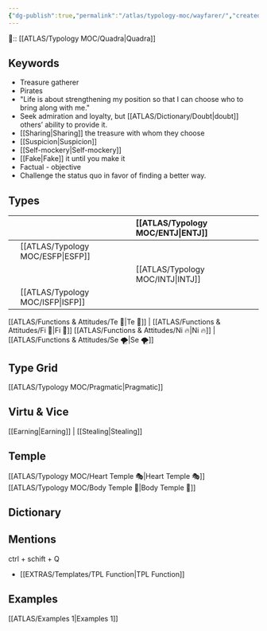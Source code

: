 ```yaml
---
{"dg-publish":true,"permalink":"/atlas/typology-moc/wayfarer/","created":"2023-01-04T21:45:47.303+01:00","updated":"2023-04-08T01:02:09.505+02:00"}
---
```


🔼:: [[ATLAS/Typology MOC/Quadra\|Quadra]] 

## Keywords
- Treasure gatherer
- Pirates
- "Life is about strengthening my position so that I can choose who to bring along with me."
- Seek admiration and loyalty, but [[ATLAS/Dictionary/Doubt\|doubt]] others’ ability to provide it. 
- [[Sharing\|Sharing]] the treasure with whom they choose
- [[Suspicion\|Suspicion]]
- [[Self-mockery\|Self-mockery]]
- [[Fake\|Fake]] it until you make it
- Factual - objective 
- Challenge the status quo in favor of finding a better way.

## Types 

|  |  |  [[ATLAS/Typology MOC/ENTJ\|ENTJ]]      |  |
|:---------------|:-----------|:---------------|:---------------|
|     | [[ATLAS/Typology MOC/ESFP\|ESFP]]   |  |   |
|    |  |  [[ATLAS/Typology MOC/INTJ\|INTJ]]      |       |
| |  [[ATLAS/Typology MOC/ISFP\|ISFP]]  |    |    |  

[[ATLAS/Functions & Attitudes/Te 🏹\|Te 🏹]] | [[ATLAS/Functions & Attitudes/Fi 🔱\|Fi 🔱]]
[[ATLAS/Functions & Attitudes/Ni 🔥\|Ni 🔥]] | [[ATLAS/Functions & Attitudes/Se 🌪️\|Se 🌪️]] 

## Type Grid 
[[ATLAS/Typology MOC/Pragmatic\|Pragmatic]]

## Virtu & Vice
[[Earning\|Earning]] | [[Stealing\|Stealing]] 

## Temple 
[[ATLAS/Typology MOC/Heart Temple 🎭\|Heart Temple 🎭]]
[[ATLAS/Typology MOC/Body Temple 🌳\|Body Temple 🌳]]

## Dictionary


## Mentions 
ctrl + schift + Q
- [[EXTRAS/Templates/TPL Function\|TPL Function]]

## Examples 
[[ATLAS/Examples 1\|Examples 1]] 

